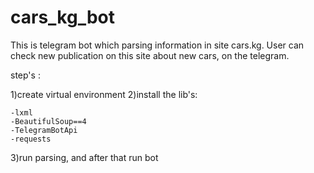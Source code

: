 # cars_kg_bot
This is telegram bot which parsing information in site cars.kg. User can check new publication on this site about new cars, on the telegram.

step's :

1)create virtual environment
2)install the lib's:

    -lxml
    -BeautifulSoup==4
    -TelegramBotApi
    -requests
3)run parsing, and after that run bot
